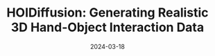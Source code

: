 ---
title: "HOIDiffusion: Generating Realistic 3D Hand-Object Interaction Data"
collection: publications
permalink: /publication/2024-03-HOIDiffusion
date: 2024-03-18
venue: 'CVPR 2024'
pdfurl: 'https://arxiv.org/abs/2403.12011'
codeurl: 'https://github.com/Mq-Zhang1/HOIDiffusion'
projecturl: 'https://mq-zhang1.github.io/HOIDiffusion'
teaser: 'hoidiffusion_thumbnail.avif'
authors: "**Mengqi Zhang**<sup>*</sup>, Yang Fu<sup>*</sup>, Zheng Ding, Sifei Liu, Zhuowen Tu, Xiaolong Wang"
---